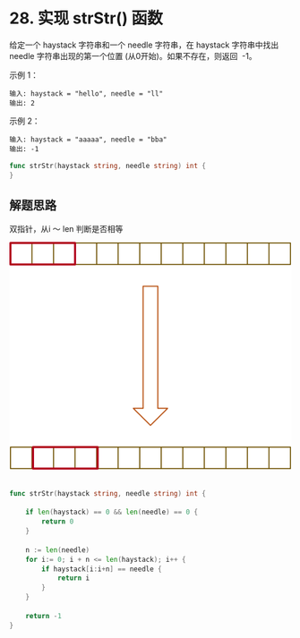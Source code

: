 # 28. 实现 strStr() 函数
给定一个 haystack 字符串和一个 needle 字符串，在 haystack 字符串中找出 needle 字符串出现的第一个位置 (从0开始)。如果不存在，则返回  -1。  

示例 1：
```
输入: haystack = "hello", needle = "ll"
输出: 2
```

示例 2：
```
输入: haystack = "aaaaa", needle = "bba"
输出: -1

```

```go
func strStr(haystack string, needle string) int {
}
```

## 解题思路
双指针，从i ～ len 判断是否相等

![图](./28.svg)

## 

```go
func strStr(haystack string, needle string) int {
    
    if len(haystack) == 0 && len(needle) == 0 {
        return 0
    }
    
    n := len(needle)
    for i:= 0; i + n <= len(haystack); i++ {
        if haystack[i:i+n] == needle {
            return i
        }
    }
    
    return -1
}
```
